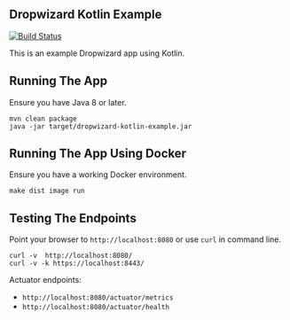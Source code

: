 ## Dropwizard Kotlin Example

[![Build Status](https://travis-ci.org/jecklgamis/dropwizard-kotlin-example.svg?branch=master)](https://travis-ci.org/jecklgamis/dropwizard-kotlin-example)

This is an example Dropwizard app using Kotlin. 

## Running The App
Ensure you have Java 8 or later.
```
mvn clean package
java -jar target/dropwizard-kotlin-example.jar
```

## Running The App Using Docker
Ensure you have a working Docker environment.
```
make dist image run
```

## Testing The Endpoints
Point your browser to `http://localhost:8080` or use `curl` in command line.

```
curl -v  http://localhost:8080/
curl -v -k https://localhost:8443/
```
Actuator endpoints:
* `http://localhost:8080/actuator/metrics`
* `http://localhost:8080/actuator/health`


